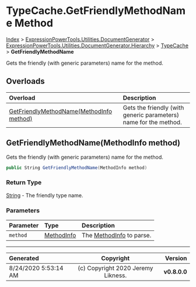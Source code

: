 ﻿# TypeCache.GetFriendlyMethodName Method

[Index](../index.md) > [ExpressionPowerTools.Utilities.DocumentGenerator](ExpressionPowerTools.Utilities.DocumentGenerator.a.md) > [ExpressionPowerTools.Utilities.DocumentGenerator.Hierarchy](ExpressionPowerTools.Utilities.DocumentGenerator.Hierarchy.n.md) > [TypeCache](ExpressionPowerTools.Utilities.DocumentGenerator.Hierarchy.TypeCache.cs.md) > **GetFriendlyMethodName**

Gets the friendly (with generic parameters) name for the method.

## Overloads

| Overload | Description |
| :-- | :-- |
| [GetFriendlyMethodName(MethodInfo method)](#getfriendlymethodnamemethodinfo-method) | Gets the friendly (with generic parameters) name for the method. |
## GetFriendlyMethodName(MethodInfo method)

Gets the friendly (with generic parameters) name for the method.

```csharp
public String GetFriendlyMethodName(MethodInfo method)
```

### Return Type

 [String](https://docs.microsoft.com/dotnet/api/system.string)  - The friendly type name.

### Parameters

| Parameter | Type | Description |
| :-- | :-- | :-- |
| `method` | [MethodInfo](https://docs.microsoft.com/dotnet/api/system.reflection.methodinfo) | The [MethodInfo](https://docs.microsoft.com/dotnet/api/system.reflection.methodinfo) to parse. |



---

| Generated | Copyright | Version |
| :-- | :-: | --: |
| 8/24/2020 5:53:14 AM | (c) Copyright 2020 Jeremy Likness. | **v0.8.0.0** |
